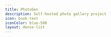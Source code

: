 ```yaml
---
title: PhotoGen
description: Self-hosted photo gallery project
icon: book-text
iconColor: blue-500
layout: dense-list
---
```


